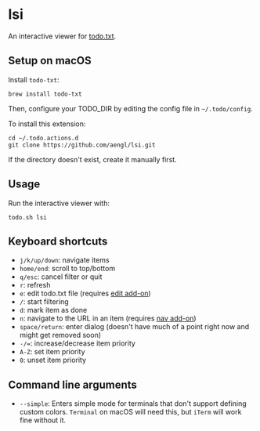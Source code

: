 # lsi
An interactive viewer for [todo.txt](https://github.com/ginatrapani/todo.txt-cli).

## Setup on macOS

Install `todo-txt`:

    brew install todo-txt

Then, configure your TODO_DIR by editing the config file in `~/.todo/config`.

To install this extension:

    cd ~/.todo.actions.d
    git clone https://github.com/aengl/lsi.git

If the directory doesn't exist, create it manually first.

## Usage

Run the interactive viewer with:

    todo.sh lsi

## Keyboard shortcuts

- `j/k/up/down`: navigate items
- `home/end`: scroll to top/bottom
- `q/esc`: cancel filter or quit
- `r`: refresh
- `e`: edit todo.txt file (requires [edit add-on](https://github.com/ginatrapani/todo.txt-cli/wiki/Todo.sh-Add-on-Directory#edit-open-in-text-editor))
- `/`: start filtering
- `d`: mark item as done
- `n`: navigate to the URL in an item (requires [nav add-on](https://github.com/ginatrapani/todo.txt-cli/wiki/Todo.sh-Add-on-Directory#nav-open-items-url-in-browser))
- `space/return`: enter dialog (doesn't have much of a point right now and might get removed soon)
- `-/=`: increase/decrease item priority
- `A-Z`: set item priority
- `0`: unset item priority

## Command line arguments

- `--simple`: Enters simple mode for terminals that don't support defining custom colors. `Terminal` on macOS will need this, but `iTerm` will work fine without it.
